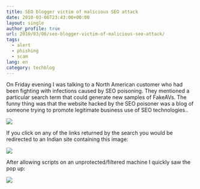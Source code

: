 ```yaml
---
title: SEO blogger victim of malicious SEO attack
date: 2010-03-06T23:43:00+00:00
layout: single
author_profile: true
url: 2010/03/06/seo-blogger-victim-of-malicious-seo-attack/
tags:
  - alert
  - phishing
  - scam
lang: en
category: techblog
---
```

On Friday evening I was talking to a North American customer who had been fighting with infections caused by SEO poisoning. They mentioned a particular search term that could generate new samples of FakeAVs. The funny thing was that the website hacked by the SEO poisoner was a blog of someone trying to promote legitimate business use of SEO technologies..

<div>
  <a href="http://4.bp.blogspot.com/_vaUVXcmC3OI/S5LgpYvC-aI/AAAAAAAABMs/wtLvnfQHdms/s1600-h/seo.jpg" imageanchor="1"><img border="0" src="http://4.bp.blogspot.com/_vaUVXcmC3OI/S5LgpYvC-aI/AAAAAAAABMs/wtLvnfQHdms/s640/seo.jpg" /></a>
</div>

If you click on any of the links returned by the search you would be redirected to an Indian site containing this image:

<div>
  <a href="http://2.bp.blogspot.com/_vaUVXcmC3OI/S5LgnUb89bI/AAAAAAAABMk/Vds93C-alEA/s1600-h/security_threat_analysis.jpg" imageanchor="1"><img border="0" src="http://2.bp.blogspot.com/_vaUVXcmC3OI/S5LgnUb89bI/AAAAAAAABMk/Vds93C-alEA/s640/security_threat_analysis.jpg" /></a>
</div>

After allowing scripts on an unprotected/filtered machine I quickly saw the pop up:

<div>
  <a href="http://1.bp.blogspot.com/_vaUVXcmC3OI/S5Lgp5WlSjI/AAAAAAAABM0/Dje5gjT4Ci8/s1600-h/your_computer.jpg" imageanchor="1"><img border="0" src="http://1.bp.blogspot.com/_vaUVXcmC3OI/S5Lgp5WlSjI/AAAAAAAABM0/Dje5gjT4Ci8/s640/your_computer.jpg" /></a>
</div>